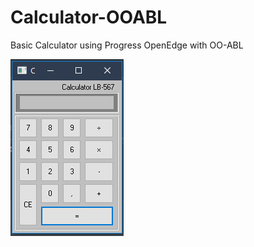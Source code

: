 # Calculator-OOABL

Basic Calculator using Progress OpenEdge with OO-ABL

![calculator](https://github.com/lucassantosbicalho/Calculator-OOABL/blob/main/images/calc.png)
